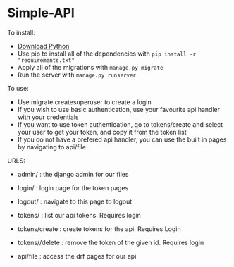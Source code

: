 # Simple-API

To install:
 
* [Download Python](https://www.python.org/)
* Use pip to install all of the dependencies with ```pip install -r "requirements.txt"```
* Apply all of the migrations with ```manage.py migrate```
* Run the server with ```manage.py runserver```

To use:

* Use migrate createsuperuser to create a login
* If you wish to use basic authentication, use your favourite api handler with your credentials
* If you want to use token authentication, go to tokens/create and select your user to get your token, and copy it from the token list
* If you do not have a prefered api handler, you can use the built in pages by navigating to api/file

URLS:
* admin/ : the django admin for our files
* login/ : login page for the token pages
* logout/ : navigate to this page to logout

* tokens/ : list our api tokens. Requires login
* tokens/create : create tokens for the api. Requires Login
* tokens/<id>/delete : remove the token of the given id. Requires login

* api/file : access the drf pages for our api
